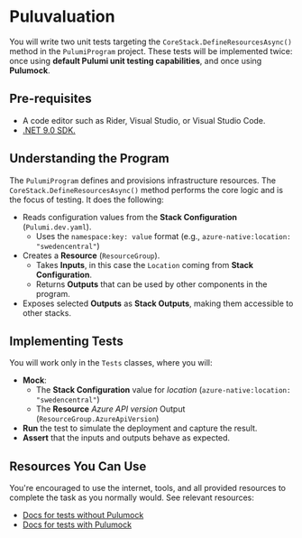 # Puluvaluation

You will write two unit tests targeting the `CoreStack.DefineResourcesAsync()` method in the `PulumiProgram` project. 
These tests will be implemented twice: once using **default Pulumi unit testing capabilities**, and once using **Pulumock**.

## Pre-requisites

- A code editor such as Rider, Visual Studio, or Visual Studio Code.
- [.NET 9.0 SDK.](https://dotnet.microsoft.com/en-us/download)

## Understanding the Program

The `PulumiProgram` defines and provisions infrastructure resources. The `CoreStack.DefineResourcesAsync()` method performs the core logic and is the focus of testing. It does the following:

- Reads configuration values from the **Stack Configuration** (`Pulumi.dev.yaml`).
  - Uses the `namespace:key: value` format (e.g., `azure-native:location: "swedencentral"`)
- Creates a **Resource** (`ResourceGroup`).
  - Takes **Inputs**, in this case the `Location` coming from **Stack Configuration**.
  - Returns **Outputs** that can be used by other components in the program.
- Exposes selected **Outputs** as **Stack Outputs**, making them accessible to other stacks.

## Implementing Tests

You will work only in the `Tests` classes, where you will:

- **Mock**:
  - The **Stack Configuration** value for *location* (`azure-native:location: "swedencentral"`)
  - The **Resource** *Azure API version* Output (`ResourceGroup.AzureApiVersion`)
- **Run** the test to simulate the deployment and capture the result.
- **Assert** that the inputs and outputs behave as expected.

## Resources You Can Use

You're encouraged to use the internet, tools, and all provided resources to complete the task as you normally would. See relevant resources:

- [Docs for tests without Pulumock](./Source/PulumiProgram.Tests.WithoutPulumock/DOCS.md)
- [Docs for tests with Pulumock](./Source/PulumiProgram.Tests.WithPulumock/DOCS.md)
